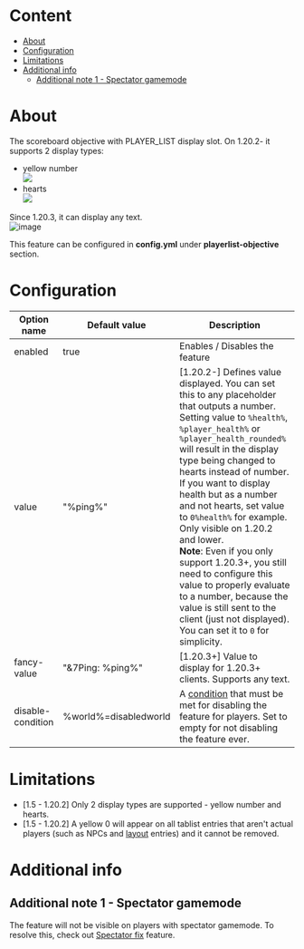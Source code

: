 # Content
* [About](#about)
* [Configuration](#configuration)
* [Limitations](#limitations)
* [Additional info](#additional-info)
  * [Additional note 1 - Spectator gamemode](#additional-note-1---spectator-gamemode)

# About
The scoreboard objective with PLAYER_LIST display slot. On 1.20.2- it supports 2 display types:
* yellow number  
  ![](https://images-ext-1.discordapp.net/external/ioDTFWFe9qUGg8ZgNFCPIoXN6B-EnbqHb0WXE9200a8/https/image.prntscr.com/image/w8sjR4y9QhuaEcnU5tGTmw.png)
* hearts  
  ![](https://images-ext-2.discordapp.net/external/RxWu_5hBSLUWqS7vCvSPY9PnNxkYfAMQQXwkbi6GEyU/https/image.prntscr.com/image/edpM4XpOT1q3SsQ5vYNjzQ.png)

Since 1.20.3, it can display any text.  
![image](https://github.com/NEZNAMY/TAB/assets/6338394/2300b73e-d0cb-4eec-8ff1-e16be60bba49)

This feature can be configured in **config.yml** under **playerlist-objective** section.

# Configuration
| Option name       | Default value         | Description                                                                                                                                                                                                                                                                                                                                                                                                                                                                                                                                                                                                                     |
|-------------------|-----------------------|---------------------------------------------------------------------------------------------------------------------------------------------------------------------------------------------------------------------------------------------------------------------------------------------------------------------------------------------------------------------------------------------------------------------------------------------------------------------------------------------------------------------------------------------------------------------------------------------------------------------------------|
| enabled           | true                  | Enables / Disables the feature                                                                                                                                                                                                                                                                                                                                                                                                                                                                                                                                                                                                  |
| value             | "%ping%"              | [1.20.2-] Defines value displayed. You can set this to any placeholder that outputs a number. Setting value to `%health%`, `%player_health%` or `%player_health_rounded%` will result in the display type being changed to hearts instead of number. If you want to display health but as a number and not hearts, set value to `0%health%` for example. Only visible on 1.20.2 and lower. <br/> **Note**: Even if you only support 1.20.3+, you still need to configure this value to properly evaluate to a number, because the value is still sent to the client (just not displayed). You can set it to `0` for simplicity. |
| fancy-value       | "&7Ping: %ping%"      | [1.20.3+] Value to display for 1.20.3+ clients. Supports any text.                                                                                                                                                                                                                                                                                                                                                                                                                                                                                                                                                              |
| disable-condition | %world%=disabledworld | A [condition](https://github.com/NEZNAMY/TAB/wiki/Feature-guide:-Conditional-placeholders) that must be met for disabling the feature for players. Set to empty for not disabling the feature ever.                                                                                                                                                                                                                                                                                                                                                                                                                             |

# Limitations
* [1.5 - 1.20.2] Only 2 display types are supported - yellow number and hearts.
* [1.5 - 1.20.2] A yellow 0 will appear on all tablist entries that aren't actual players (such as NPCs and [layout](https://github.com/NEZNAMY/TAB/wiki/Feature-guide:-Layout) entries) and it cannot be removed.

# Additional info
## Additional note 1 - Spectator gamemode
The feature will not be visible on players with spectator gamemode. To resolve this, check out [Spectator fix](https://github.com/NEZNAMY/TAB/wiki/Feature-guide:-Spectator-fix) feature.  